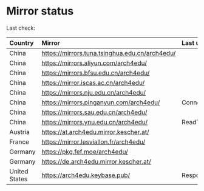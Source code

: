 <script src="./time.js"></script>
# Mirror status
Last check: <script type="text/javascript">localize(1671376667.446513);</script>

|Country|Mirror|Last update|
|:------|:-----|:----------|
|China|https://mirrors.tuna.tsinghua.edu.cn/arch4edu/|<script type="text/javascript">localize(1671345132);</script>|
|China|https://mirrors.aliyun.com/arch4edu/|<script type="text/javascript">localize(1671302169);</script>|
|China|https://mirrors.bfsu.edu.cn/arch4edu/|<script type="text/javascript">localize(1671345132);</script>|
|China|https://mirror.iscas.ac.cn/arch4edu/|<script type="text/javascript">localize(1671345132);</script>|
|China|https://mirrors.nju.edu.cn/arch4edu/|<script type="text/javascript">localize(1671258899);</script>|
|China|https://mirrors.pinganyun.com/arch4edu/|ConnectTimeout|
|China|https://mirrors.sau.edu.cn/arch4edu/|<script type="text/javascript">localize(1671258899);</script>|
|China|https://mirrors.ynu.edu.cn/arch4edu/|ReadTimeout|
|Austria|https://at.arch4edu.mirror.kescher.at/|<script type="text/javascript">localize(1671345132);</script>|
|France|https://mirror.lesviallon.fr/arch4edu/|<script type="text/javascript">localize(1671345132);</script>|
|Germany|https://pkg.fef.moe/arch4edu/|<script type="text/javascript">localize(1671345132);</script>|
|Germany|https://de.arch4edu.mirror.kescher.at/|<script type="text/javascript">localize(1671345132);</script>|
|United States|https://arch4edu.keybase.pub/|Response 504|

<script src="./tablefilter/tablefilter.js"></script>
<script src="./table.js"></script>
